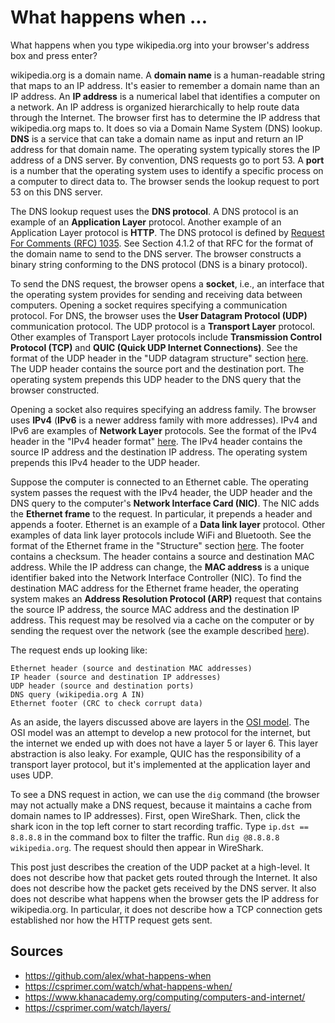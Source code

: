 # What happens when ...

What happens when you type wikipedia.org into your browser's address box and press enter?

wikipedia.org is a domain name. A **domain name** is a human-readable string that maps to an IP address. It's easier to remember a domain name than an IP address. An **IP address** is a numerical label that identifies a computer on a network. An IP address is organized hierarchically to help route data through the Internet. The browser first has to determine the IP address that wikipedia.org maps to. It does so via a Domain Name System (DNS) lookup. **DNS** is a service that can take a domain name as input and return an IP address for that domain name. The operating system typically stores the IP address of a DNS server. By convention, DNS requests go to port 53. A **port** is a number that the operating system uses to identify a specific process on a computer to direct data to. The browser sends the lookup request to port 53 on this DNS server.

The DNS lookup request uses the **DNS protocol**. A DNS protocol is an example of an **Application Layer** protocol. Another example of an Application Layer protocol is **HTTP**. The DNS protocol is defined by [Request For Comments (RFC) 1035](https://web.archive.org/web/20241005183541/https://www.ietf.org/rfc/rfc1035.txt). See Section 4.1.2 of that RFC for the format of the domain name to send to the DNS server. The browser constructs a binary string conforming to the DNS protocol (DNS is a binary protocol).

To send the DNS request, the browser opens a **socket**, i.e., an interface that the operating system provides for sending and receiving data between computers. Opening a socket requires specifying a communication protocol. For DNS, the browser uses the **User Datagram Protocol (UDP)** communication protocol. The UDP protocol is a **Transport Layer** protocol. Other examples of Transport Layer protocols include **Transmission Control Protocol (TCP)** and **QUIC (Quick UDP Internet Connections)**. See the format of the UDP header in the "UDP datagram structure" section [here](https://web.archive.org/web/20241005183553/https://en.wikipedia.org/wiki/User_Datagram_Protocol). The UDP header contains the source port and the destination port. The operating system prepends this UDP header to the DNS query that the browser constructed.

Opening a socket also requires specifying an address family. The browser uses **IPv4** (**IPv6** is a newer address family with more addresses). IPv4 and IPv6 are examples of **Network Layer** protocols. See the format of the IPv4 header in the "IPv4 header format" [here](https://web.archive.org/web/20241005183612/https://en.wikipedia.org/wiki/IPv4). The IPv4 header contains the source IP address and the destination IP address. The operating system prepends this IPv4 header to the UDP header.

Suppose the computer is connected to an Ethernet cable. The operating system passes the request with the IPv4 header, the UDP header and the DNS query to the computer's **Network Interface Card (NIC)**. The NIC adds the **Ethernet frame** to the request. In particular, it prepends a header and appends a footer. Ethernet is an example of a **Data link layer** protocol. Other examples of data link layer protocols include WiFi and Bluetooth. See the format of the Ethernet frame in the "Structure" section [here](https://web.archive.org/web/20241005183648/https://en.wikipedia.org/wiki/Ethernet_frame). The footer contains a checksum. The header contains a source and destination MAC address. While the IP address can change, the **MAC address** is a unique identifier baked into the Network Interface Controller (NIC). To find the destination MAC address for the Ethernet frame header, the operating system makes an **Address Resolution Protocol (ARP)** request that contains the source IP address, the source MAC address and the destination IP address. This request may be resolved via a cache on the computer or by sending the request over the network (see the example described [here](https://web.archive.org/web/20241006173321/https://en.wikipedia.org/wiki/Address_Resolution_Protocol#Example)).

The request ends up looking like:

```
Ethernet header (source and destination MAC addresses)
IP header (source and destination IP addresses)
UDP header (source and destination ports)
DNS query (wikipedia.org A IN)
Ethernet footer (CRC to check corrupt data)
```

As an aside, the layers discussed above are layers in the [OSI model](https://en.wikipedia.org/wiki/OSI_model). The OSI model was an attempt to develop a new protocol for the internet, but the internet we ended up with does not have a layer 5 or layer 6. This layer abstraction is also leaky. For example, QUIC has the responsibility of a transport layer protocol, but it's implemented at the application layer and uses UDP.

To see a DNS request in action, we can use the `dig` command (the browser may not actually make a DNS request, because it maintains a cache from domain names to IP addresses). First, open WireShark. Then, click the shark icon in the top left corner to start recording traffic. Type `ip.dst == 8.8.8.8` in the command box to filter the traffic. Run  `dig @8.8.8.8 wikipedia.org`. The request should then appear in WireShark.

This post just describes the creation of the UDP packet at a high-level. It does not describe how that packet gets routed through the Internet. It also does not describe how the packet gets received by the DNS server. It also does not describe what happens when the browser gets the IP address for wikipedia.org. In particular, it does not describe how a TCP connection gets established nor how the HTTP request gets sent.

## Sources

* https://github.com/alex/what-happens-when
* https://csprimer.com/watch/what-happens-when/
* https://www.khanacademy.org/computing/computers-and-internet/
* https://csprimer.com/watch/layers/



